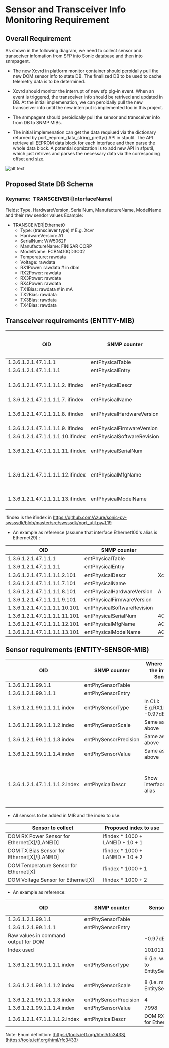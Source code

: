 # Sensor and Transceiver Info Monitoring Requirement
## Overall Requirement
As shown in the following diagram, we need to collect sensor and transceiver infomation from SFP into Sonic database and then into snmpagent.

- The new Xcvrd in platform monitor container should peroidally pull the new DOM sensor info to state DB. The finallized DB to be used to cache telemetry data is to be determined.

- Xcvrd should monitor the interrupt of new sfp plg-in event. When an event is triggered, the transceiver info should be retrived and updated in DB. At the initial implemenation, we can peroidally pull the new transceiver info until the new interrput is implemented too in this project.

- The snmpagent should peroidically pull the sensor and transceiver info from DB to SNMP MIBs.

- The initial implemenation can get the data requiued via the dictionary returned by port_eeprom_data_string_pretty() API in sfputil. The API retrieve all EEPROM data block for each interface and then parse the whole data block. A potential opmization is to add new API in sfputil, which just retrives and parses the necessary data via the correspoding offset and size.

![alt text](https://github.com/Azure/SONiC/blob/gh-pages/doc/SensorMonitor.PNG)

## Proposed State DB Schema
### Keyname:  TRANSCEIVER:[InterfaceName]
Fields: Type, HardwareVersion, SerialNum, ManufactureName, ModelName and their raw sendor values
Example:
- TRANSCEIVER|Ethernet0
    - Type: (transciever type) # E.g. Xcvr
    - HardwareVersion: A1
    - SerialNum: WW5062F
    - ManufactureName: FINISAR CORP
    - ModelName: FCBN410QD3C02
    - Temperature: rawdata
    - Voltage: rawdata
    - RX1Power: rawdata # in dbm
    - RX2Power: rawdata
    - RX3Power: rawdata
    - RX4Power: rawdata
    - TX1Bias: rawdata  # in mA
    - TX2Bias: rawdata
    - TX3Bias: rawdata
    - TX4Bias: rawdata


## Transceiver requirements (ENTITY-MIB)

| OID | SNMP counter | Where to get the info in Sonic. | Example: |
| --- | --- | --- | --- |
| 1.3.6.1.2.1.47.1.1.1 | entPhysicalTable |   |   |
| 1.3.6.1.2.1.47.1.1.1.1 | entPhysicalEntry |   |   |
| 1.3.6.1.2.1.47.1.1.1.1.2. ifindex | entPhysicalDescr | Show interfaces alias | Xcvr for Ethernet29 |
| 1.3.6.1.2.1.47.1.1.1.1.7. ifindex | entPhysicalName | skipped | |
| 1.3.6.1.2.1.47.1.1.1.1.8. ifindex | entPhysicalHardwareVersion | Vendor Rev in CLI or sfputil | A1 |
| 1.3.6.1.2.1.47.1.1.1.1.9. ifindex | entPhysicalFirmwareVersion | Skipped |   |
| 1.3.6.1.2.1.47.1.1.1.1.10.ifindex | entPhysicalSoftwareRevision | Skipped |   |
| 1.3.6.1.2.1.47.1.1.1.1.11.ifindex | entPhysicalSerialNum | Vendor SN in CLI or sfputil | WW5062F |
| 1.3.6.1.2.1.47.1.1.1.1.12.ifindex | entPhysicalMfgName | Vendor Name in CLI or sfputil | FINISAR CORP |
| 1.3.6.1.2.1.47.1.1.1.1.13.ifindex | entPhysicalModelName | Vendor PN in CLI or sfputil| FCBN410QD3C02 |

ifindex is the ifindex in https://github.com/Azure/sonic-py-swsssdk/blob/master/src/swsssdk/port_util.py#L19

- An example as reference (assume that interface Ethernet100's alias is Ethernet29) :

| OID | SNMP counter | Value |
| --- | --- | --- |
| 1.3.6.1.2.1.47.1.1.1 | entPhysicalTable |   |
| 1.3.6.1.2.1.47.1.1.1.1 | entPhysicalEntry |   |
| 1.3.6.1.2.1.47.1.1.1.1.2.101 | entPhysicalDescr | Xcvr for Ethernet29 |
| 1.3.6.1.2.1.47.1.1.1.1.7.101 | entPhysicalName | |
| 1.3.6.1.2.1.47.1.1.1.1.8.101 | entPhysicalHardwareVersion | A |
| 1.3.6.1.2.1.47.1.1.1.1.9.101 | entPhysicalFirmwareVersion |   |
| 1.3.6.1.2.1.47.1.1.1.1.10.101 | entPhysicalSoftwareRevision |   |
| 1.3.6.1.2.1.47.1.1.1.1.11.101 | entPhysicalSerialNum | 40714F20112 |
| 1.3.6.1.2.1.47.1.1.1.1.12.101 | entPhysicalMfgName | AOI |
| 1.3.6.1.2.1.47.1.1.1.1.13.101 | entPhysicalModelName | AQOA9N09ADLN0720 |


## Sensor requirements (ENTITY-SENSOR-MIB)

| OID | SNMP counter | Where to get the info in Sonic. | Example: |
| --- | --- | --- | --- |
| 1.3.6.1.2.1.99.1.1 | entPhySensorTable |   |   |
| 1.3.6.1.2.1.99.1.1.1 | entPhySensorEntry |   |   |
| 1.3.6.1.2.1.99.1.1.1.1.index | entPhySensorType | In CLI: E.g.RX1Power: -0.97dBm | 6 |
| 1.3.6.1.2.1.99.1.1.1.2.index | entPhySensorScale | Same as above | 8 |
| 1.3.6.1.2.1.99.1.1.1.3.index | entPhySensorPrecision | Same as above | 4 |
| 1.3.6.1.2.1.99.1.1.1.4.index | entPhySensorValue | Same as above | 7998 |
| 1.3.6.1.2.1.47.1.1.1.1.2.index | entPhysicalDescr | Show interfaces alias | DOM RX Power Sensor for DOM RX Power Sensor for Ethernet29/1 |

- All sensors to be added in MIB and the index to use:

| Sensor to collect | Proposed index to use |
| --- | --- |
| DOM RX Power Sensor for Ethernet[X]/[LANEID] | Ifindex \* 1000  + LANEID \* 10 + 1 |
| DOM TX Bias Sensor for Ethernet[X]/[LANEID] | Ifindex \* 1000  + LANEID \* 10 + 2 |
| DOM Temperature Sensor for Ethernet[X] | Ifindex \* 1000  + 1 |
| DOM Voltage Sensor for Ethernet[X] | Ifindex \* 1000 + 2 |

- An example as reference:

| OID | SNMP counter | Sensor 1 RX Power | Sensor 2 TX Bias Sensor | Sensor 3 Temperature | Sensor 4 Voltage |
| --- | --- | --- | --- | --- | --- |
| 1.3.6.1.2.1.99.1.1 | entPhySensorTable |   |   |   |   |
| 1.3.6.1.2.1.99.1.1.1 | entPhySensorEntry |   |   |   |   |
| Raw values in command output for DOM |   | -0.97dBm | 4.44mA | 25.39 | 3.37 Volts |
| Index used |   | 101011 | 101012 | 101001 | 101002 |
| 1.3.6.1.2.1.99.1.1.1.1.index | entPhySensorType |  6   (i.e.  watts according to EntitySensorDataType) | 5 (i.e.  amperes according to EntitySensorDataType) |  8   (i.e.  Celsius according to EntitySensorDataType) |  6   (i.e.  voltsDC according to EntitySensorDataType) |
| 1.3.6.1.2.1.99.1.1.1.2.index | entPhySensorScale |  8  (i.e.  milli according to EntitySensorDataScale) |  8  (i.e.  milli according to EntitySensorDataScale) |  9  (i.e.  units according to EntitySensorDataScale) |  9  (i.e.  units according to EntitySensorDataScale) |
| 1.3.6.1.2.1.99.1.1.1.3.index | entPhySensorPrecision |  4 | 2 | 1 | 2 |
| 1.3.6.1.2.1.99.1.1.1.4.index | entPhySensorValue | 7998 | 444 | 25.4 | 337 |
| 1.3.6.1.2.1.47.1.1.1.1.2.index | entPhysicalDescr | DOM RX Power Sensor for Ethernet29/1 | DOM RX Power Sensor for Ethernet29/1 | DOM Temperature Sensor for Ethernet29 | DOM Voltage Sensor for Ethernet29 |

Note: Enum definition:   [https://tools.ietf.org/html/rfc3433](https://tools.ietf.org/html/rfc3433)
